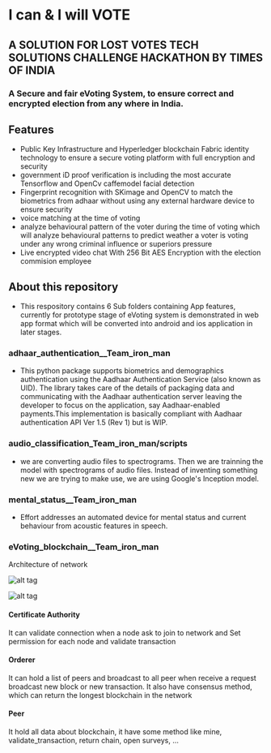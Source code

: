 # I can & I will  VOTE 
## A SOLUTION FOR LOST VOTES TECH SOLUTIONS  CHALLENGE HACKATHON BY TIMES OF INDIA
### A Secure and fair eVoting  System, to ensure correct and  encrypted	election from any  where in India.

Features
--------

  * Public Key Infrastructure and Hyperledger blockchain  Fabric identity technology to ensure a secure voting platform with full  encryption and security
  * government iD proof  verification is including the most accurate Tensorflow and OpenCv caffemodel facial  detection 
  * Fingerprint recognition with SKimage and OpenCV	to match the biometrics  from adhaar without using any	external hardware device to ensure security
  * voice matching	at the time of	voting
  * analyze  behavioural pattern of the voter	during the time of  voting which will analyze behavioural patterns to  predict weather a voter is voting under any wrong  criminal influence or superiors pressure    
  * Live encrypted video chat With 256 Bit AES Encryption  with the election commision employee

## About this repository
* This respository contains 6 Sub folders containing App features, currently for prototype stage of eVoting system is demonstrated in web app format which will be converted into android and ios application in later stages.

### adhaar_authentication__Team_iron_man
* This python package supports biometrics and demographics authentication using the Aadhaar Authentication Service (also known as UID). The library takes care of the details of packaging data and communicating with the Aadhaar authentication server leaving the developer to focus on the application, say Aadhaar-enabled payments.This implementation is basically compliant with Aadhaar authentication API Ver 1.5 (Rev 1) but is WIP.

### audio_classification_Team_iron_man/scripts
* we are converting audio files to spectrograms. Then we are trainning the model with spectrograms of audio files. Instead of inventing something new we are trying to make use, we are using Google's Inception model.

### mental_status__Team_iron_man
*  Effort addresses an automated device for mental status and current behaviour from acoustic features in speech. 

### eVoting_blockchain__Team_iron_man
Architecture of network

![alt tag](https://raw.githubusercontent.com/ngocjr7/voting-blockchain/master/docs/architecture.png)

![alt tag](https://raw.githubusercontent.com/ngocjr7/voting-blockchain/master/docs/network_sample.png)


#### Certificate Authority

It can validate connection when a node ask to join to network and Set permission for each node and validate transaction

#### Orderer

It can hold a list of peers and broadcast to all peer when receive a request broadcast new block or new transaction.
It also have consensus method, which can return the longest blockchain in the network

#### Peer

It hold all data about blockchain, it have some method like mine, validate_transaction, return chain, open surveys, ...





